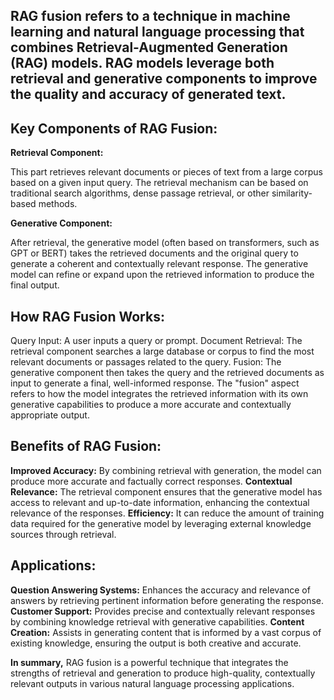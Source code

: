## RAG fusion refers to a technique in machine learning and natural language processing that combines Retrieval-Augmented Generation (RAG) models. RAG models leverage both retrieval and generative components to improve the quality and accuracy of generated text.

## Key Components of RAG Fusion:

**Retrieval Component:**

This part retrieves relevant documents or pieces of text from a large corpus based on a given input query.
The retrieval mechanism can be based on traditional search algorithms, dense passage retrieval, or other similarity-based methods.


**Generative Component:**

After retrieval, the generative model (often based on transformers, such as GPT or BERT) takes the retrieved documents and the original query to generate a coherent and contextually relevant response.
The generative model can refine or expand upon the retrieved information to produce the final output.

## How RAG Fusion Works:
Query Input: A user inputs a query or prompt.
Document Retrieval: The retrieval component searches a large database or corpus to find the most relevant documents or passages related to the query.
Fusion: The generative component then takes the query and the retrieved documents as input to generate a final, well-informed response. The "fusion" aspect refers to how the model integrates the retrieved information with its own generative capabilities to produce a more accurate and contextually appropriate output.

## Benefits of RAG Fusion:
**Improved Accuracy:** By combining retrieval with generation, the model can produce more accurate and factually correct responses.
**Contextual Relevance:** The retrieval component ensures that the generative model has access to relevant and up-to-date information, enhancing the contextual relevance of the responses.
**Efficiency:** It can reduce the amount of training data required for the generative model by leveraging external knowledge sources through retrieval.

## Applications:
**Question Answering Systems:** Enhances the accuracy and relevance of answers by retrieving pertinent information before generating the response.
**Customer Support:**  Provides precise and contextually relevant responses by combining knowledge retrieval with generative capabilities.
**Content Creation:** Assists in generating content that is informed by a vast corpus of existing knowledge, ensuring the output is both creative and accurate.

**In summary,** RAG fusion is a powerful technique that integrates the strengths of retrieval and generation to produce high-quality, contextually relevant outputs in various natural language processing applications.